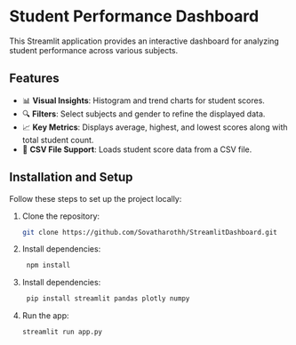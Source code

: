 # Student Performance Dashboard

This Streamlit application provides an interactive dashboard for analyzing student performance across various subjects.

## Features
- 📊 **Visual Insights**: Histogram and trend charts for student scores.
- 🔍 **Filters**: Select subjects and gender to refine the displayed data.
- 📈 **Key Metrics**: Displays average, highest, and lowest scores along with total student count.
- 📂 **CSV File Support**: Loads student score data from a CSV file.

## Installation and Setup  
Follow these steps to set up the project locally:  

1. Clone the repository:  
   ```bash
   git clone https://github.com/Sovatharothh/StreamlitDashboard.git
    ```


2. Install dependencies:

   ```bash
    npm install
   ```

3. Install dependencies:

   ```bash
    pip install streamlit pandas plotly numpy
   ```

4. Run the app:
   ```bash
   streamlit run app.py
   ```
